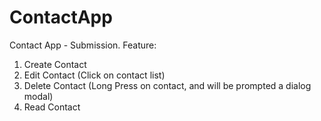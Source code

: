# ContactApp

Contact App - Submission.
Feature:
1. Create Contact
2. Edit Contact (Click on contact list)
3. Delete Contact (Long Press on contact, and will be prompted a dialog modal)
4. Read Contact 
